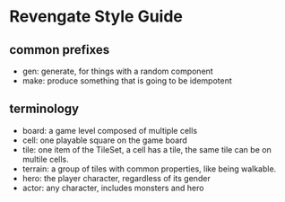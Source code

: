 Revengate Style Guide
=====================

## common prefixes
* gen: generate, for things with a random component
* make: produce something that is going to be idempotent

## terminology
* board: a game level composed of multiple cells
* cell: one playable square on the game board
* tile: one item of the TileSet, a cell has a tile, the same tile can be on multile cells.
* terrain: a group of tiles with common properties, like being walkable.
* hero: the player character, regardless of its gender
* actor: any character, includes monsters and hero
